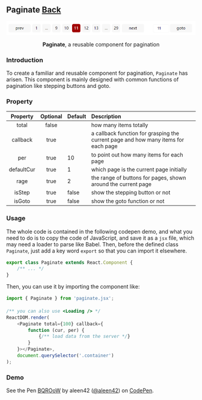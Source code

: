 ## Paginate [Back](./../react.md)

<p align="center">
    <img alt="paginate" title="paginate" src="./preview.png"></img>
</p>

<p align="center">
<strong>Paginate</strong>, a reusable component for pagination
</p>

### Introduction

To create a familiar and reusable component for pagination, `Paginate` has arisen. This component is mainly designed with common functions of pagination like stepping buttons and goto.

### Property

Property|Optional|Default|Description
:------:|:-----:|:----------|:-------
total|false||how many items totally
callback|true||a callback function for grasping the current page and how many items for each page
per|true|10|to point out how many items for each page
defaultCur|true|1|which page is the current page initially
rage|true|2|the range of buttons for pages, shown around the current page
isStep|true|false|show the stepping button or not
isGoto|true|false|show the goto function or not

### Usage

The whole code is contained in the following codepen demo, and what you need to do is to copy the code of JavaScript, and save it as a `jsx` file, which may need a loader to parse like Babel. Then, before the defined class `Paginate`, just add a key word `export` so that you can import it elsewhere.

```js
export class Paginate extends React.Component {
    /** ... */
}
```

Then, you can use it by importing the component like:

```js
import { Paginate } from 'paginate.jsx';

/** you can also use <Loading /> */
ReactDOM.render(
    <Paginate total={100} callback={
        function (cur, per) {
            {/** load data from the server */}
        }
    }></Paginate>,
    document.querySelector('.container')
);
```

### Demo

<p>
<p data-height="574" data-theme-id="21735" data-slug-hash="BQROoW" data-default-tab="result" data-user="aleen42" data-embed-version="2" data-pen-title="BQROoW" class="codepen">See the Pen <a href="http://codepen.io/aleen42/pen/BQROoW/">BQROoW</a> by aleen42 (<a href="http://codepen.io/aleen42">@aleen42</a>) on <a href="http://codepen.io">CodePen</a>.</p>
<script async src="https://production-assets.codepen.io/assets/embed/ei.js"></script>
</p>
